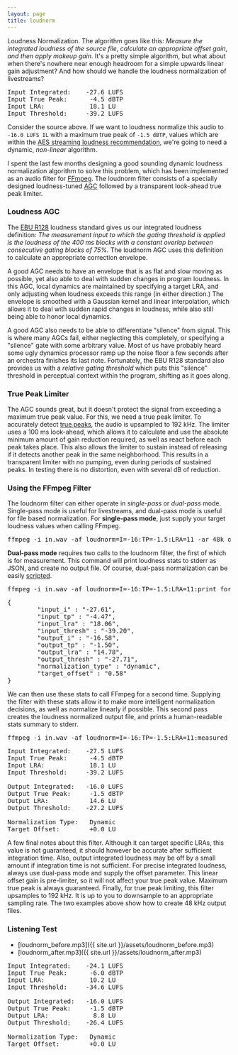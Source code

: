 ```yaml
---
layout: page 
title: loudnorm 
---
```


Loudness Normalization.
The algorithm goes like this:
_Measure the integrated loudness of the source file_, _calculate an appropriate offset gain_, _and then apply makeup gain_.
It's a pretty simple algorithm,
but what about when there's nowhere near enough headroom for a simple upwards linear gain adjustment?
And how should we handle the loudness normalization of livestreams?

<pre>
Input Integrated:    -27.6 LUFS
Input True Peak:      -4.5 dBTP
Input LRA:            18.1 LU
Input Threshold:     -39.2 LUFS
</pre>

Consider the source above.
If we want to loudness normalize this audio to `-16.0 LUFS IL` with a maximum true peak of `-1.5 dBTP`, values which are within the [AES streaming loudness recommendation][1],
we're going to need a dynamic, _non-linear_ algorithm.

I spent the last few months designing a good sounding dynamic loudness normalization algorithm to solve this problem, which has been implemented as an audio filter for [FFmpeg][2].
The loudnorm filter consists of a specially designed loudness-tuned [AGC][5] followed by a transparent look-ahead true peak limiter.

### Loudness AGC

The [EBU R128][6] loudness standard gives us our integrated loudness definition:
_The measurement input to which the gating threshold is applied is the loudness of the 400 ms blocks with a constant overlap between consecutive gating blocks of 75%._
The loudnorm AGC uses this definition to calculate an appropriate correction envelope. 

A good AGC needs to have an envelope that is as flat and slow moving as possible, yet also able to deal with sudden changes in
program loudness. In this AGC, local dynamics are maintained by specifying a target LRA, and only adjusting when loudness exceeds this range (in either direction.) 
The envelope is smoothed with a Gaussian kernel and linear interpolation,
which allows it to deal with sudden rapid changes in loudness, while also still being able to honor local dynamics.

A good AGC also needs to be able to differentiate "silence" from signal. This is where many AGCs fail, either neglecting this completely, or specifying
a "silence" gate with some arbitrary value. Most of us have probably heard some ugly dynamics processor ramp up the noise floor a few seconds after an orchestra finishes its last note.
Fortunately, the EBU R128 standard also provides us with a _relative gating threshold_ which puts this "silence" threshold in perceptual context within the program,
shifting as it goes along.

### True Peak Limiter
The AGC sounds great, but it doesn't protect the signal from exceeding a maximum true peak value.
For this, we need a true peak limiter. To accurately detect [true peaks][4], the audio is upsampled to 192 kHz.
The limiter uses a 100 ms look-ahead, which allows it to calculate and use the absolute minimum amount of gain reduction required,
as well as react before each peak takes place.
This also allows the limiter to sustain instead of releasing if it detects another peak in the same neighborhood.
This results in a transparent limiter with no pumping, even during periods of sustained peaks.
In testing there is no distortion, even with several dB of reduction.

### Using the FFmpeg Filter

The loudnorm filter can either operate in _single-pass_ or _dual-pass_ mode. Single-pass mode is useful for livestreams,
and dual-pass mode is useful for file based normalization. For __single-pass mode__, just supply your target loudness values
when calling FFmpeg.

<pre>
ffmpeg -i in.wav -af loudnorm=I=-16:TP=-1.5:LRA=11 -ar 48k out.wav 
</pre>

__Dual-pass mode__ requires two calls to the loudnorm filter, the first of which is for measurement.
This command will print loudness stats to stderr as JSON, and create no output file.
Of course, dual-pass normalization can be easily [scripted][7].

<pre>
ffmpeg -i in.wav -af loudnorm=I=-16:TP=-1.5:LRA=11:print_format=json -f null -
</pre>

<pre>
{
        "input_i" : "-27.61",
        "input_tp" : "-4.47",
        "input_lra" : "18.06",
        "input_thresh" : "-39.20",
        "output_i" : "-16.58",
        "output_tp" : "-1.50",
        "output_lra" : "14.78",
        "output_thresh" : "-27.71",
        "normalization_type" : "dynamic",
        "target_offset" : "0.58"
}
</pre>

We can then use these stats to call FFmpeg for a second time. Supplying the filter with these stats allow it to make more intelligent
normalization decisions, as well as normalize linearly if possible.
This second pass creates the loudness normalized output file, and prints a human-readable stats summary to stderr.

<pre>
ffmpeg -i in.wav -af loudnorm=I=-16:TP=-1.5:LRA=11:measured_I=-27.61:measured_LRA=18.06:measured_TP=-4.47:measured_thresh=-39.20:offset=0.58:linear=true:print_format=summary -ar 48k out.wav
</pre>

<pre>
Input Integrated:    -27.5 LUFS
Input True Peak:      -4.5 dBTP
Input LRA:            18.1 LU
Input Threshold:     -39.2 LUFS

Output Integrated:   -16.0 LUFS
Output True Peak:     -1.5 dBTP
Output LRA:           14.6 LU
Output Threshold:    -27.2 LUFS

Normalization Type:   Dynamic
Target Offset:        +0.0 LU
</pre>

A few final notes about this filter. Although it can target specific LRAs, this value is not guaranteed, it should however
be accurate after sufficient integration time. Also, output integrated loudness may be off by a small amount if integration time
is not sufficient. For precise integrated loudness, always use dual-pass mode and supply the offset parameter. This linear offset
gain is pre-limiter, so it will not affect your true peak value. Maximum true peak is always guaranteed. Finally, for true peak limiting, this filter upsamples to 192 kHz. It is up to you
to downsample to an appropriate sampling rate. The two examples above show how to create 48 kHz output files.

### Listening Test

* [loudnorm_before.mp3]({{ site.url }}/assets/loudnorm_before.mp3)
* [loudnorm_after.mp3]({{ site.url }}/assets/loudnorm_after.mp3)

<pre>
Input Integrated:    -24.1 LUFS
Input True Peak:      -6.0 dBTP
Input LRA:            10.2 LU
Input Threshold:     -34.6 LUFS

Output Integrated:   -16.0 LUFS
Output True Peak:     -1.5 dBTP
Output LRA:            8.8 LU
Output Threshold:    -26.4 LUFS

Normalization Type:   Dynamic
Target Offset:        +0.0 LU
</pre>

[1]: http://www.aes.org/technical/documents/AESTD1004_1_15_10.pdf
[2]: http://ffmpeg.org
[3]: https://www.itu.int/dms_pubrec/itu-r/rec/bs/R-REC-BS.1770-4-201510-I!!PDF-E.pdf
[4]: http://techblog.izotope.com/2015/08/24/true-peak-detection/
[5]: https://en.wikipedia.org/wiki/Automatic_gain_control
[6]: https://tech.ebu.ch/docs/tech/tech3341.pdf
[7]: https://gist.github.com/kylophone/84ba07f6205895e65c9634a956bf6d54
